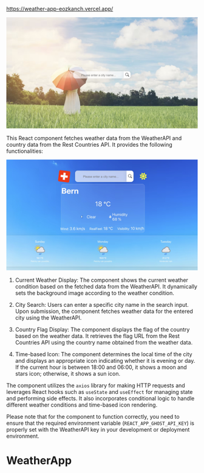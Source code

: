 
https://weather-app-eozkanch.vercel.app/

<img src="/Weather-App/src/images/project_img_1.jpeg" witdth ="400px">


This React component fetches weather data from the WeatherAPI and country data from the Rest Countries API. It provides the following functionalities:


<img src="/Weather-App/src/images/project_img_2.jpeg" witdth ="400px">


1. Current Weather Display: The component shows the current weather condition based on the fetched data from the WeatherAPI. It dynamically sets the background image according to the weather condition.

2. City Search: Users can enter a specific city name in the search input. Upon submission, the component fetches weather data for the entered city using the WeatherAPI.

3. Country Flag Display: The component displays the flag of the country based on the weather data. It retrieves the flag URL from the Rest Countries API using the country name obtained from the weather data.

4. Time-based Icon: The component determines the local time of the city and displays an appropriate icon indicating whether it is evening or day. If the current hour is between 18:00 and 06:00, it shows a moon and stars icon; otherwise, it shows a sun icon.

The component utilizes the `axios` library for making HTTP requests and leverages React hooks such as `useState` and `useEffect` for managing state and performing side effects. It also incorporates conditional logic to handle different weather conditions and time-based icon rendering.

Please note that for the component to function correctly, you need to ensure that the required environment variable (`REACT_APP_GHOST_API_KEY`) is properly set with the WeatherAPI key in your development or deployment environment.


# WeatherApp
